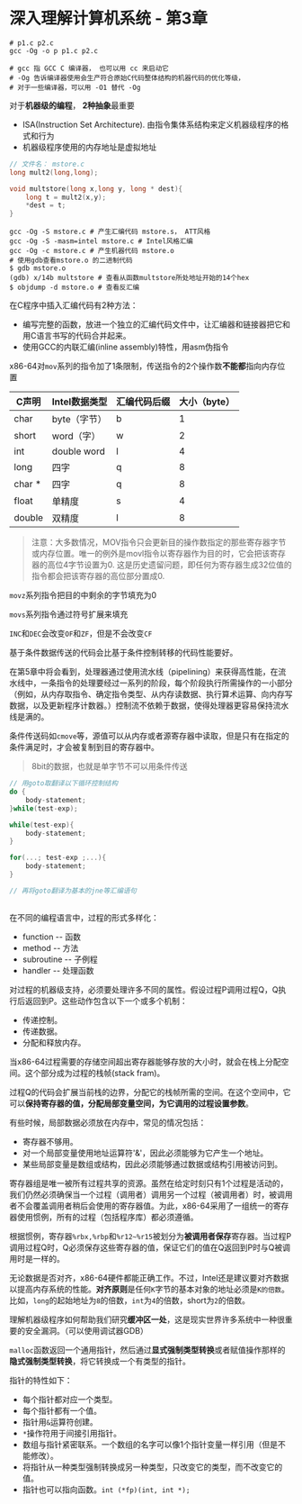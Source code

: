 # 深入理解计算机系统 - 第3章

```shell
# p1.c p2.c
gcc -Og -o p p1.c p2.c

# gcc 指 GCC C 编译器， 也可以用 cc 来启动它
# -Og 告诉编译器使用会生产符合原始C代码整体结构的机器代码的优化等级， 
# 对于一些编译器，可以用 -O1 替代 -Og
```

对于**机器级的编程**， **2种抽象**最重要

* ISA(Instruction Set Architecture). 由指令集体系结构来定义机器级程序的格式和行为
* 机器级程序使用的内存地址是虚拟地址

```c
// 文件名： mstore.c
long mult2(long,long);

void multstore(long x,long y, long * dest){
	long t = mult2(x,y);
	*dest = t;
}
```

```shell
gcc -Og -S mstore.c # 产生汇编代码 mstore.s， ATT风格
gcc -Og -S -masm=intel mstore.c # Intel风格汇编
gcc -Og -c mstore.c # 产生机器代码 mstore.o
# 使用gdb查看mstore.o 的二进制代码
$ gdb mstore.o
(gdb) x/14b multstore # 查看从函数multstore所处地址开始的14个hex
$ objdump -d mstore.o # 查看反汇编
```

在C程序中插入汇编代码有2种方法：

* 编写完整的函数，放进一个独立的汇编代码文件中，让汇编器和链接器把它和用C语言书写的代码合并起来。
* 使用GCC的内联汇编(inline assembly)特性，用asm伪指令

x86-64对`mov`系列的指令加了1条限制，传送指令的2个操作数**不能都**指向内存位置

| C声明  | Intel数据类型 | 汇编代码后缀 | 大小（byte） |
| ------ | ------------- | ------------ | ------------ |
| char   | byte（字节）  | b            | 1            |
| short  | word（字）    | w            | 2            |
| int    | double word   | l            | 4            |
| long   | 四字          | q            | 8            |
| char * | 四字          | q            | 8            |
| float  | 单精度        | s            | 4            |
| double | 双精度        | l            | 8            |



> 注意：大多数情况，MOV指令只会更新目的操作数指定的那些寄存器字节或内存位置。唯一的例外是movl指令以寄存器作为目的时，它会把该寄存器的高位4字节设置为0. 这是历史遗留问题，即任何为寄存器生成32位值的指令都会把该寄存器的高位部分置成0.

`movz`系列指令把目的中剩余的字节填充为0

`movs`系列指令通过符号扩展来填充

`INC`和`DEC`会改变`OF`和`ZF`，但是不会改变`CF`

基于条件数据传送的代码会比基于条件控制转移的代码性能要好。

在第5章中将会看到，处理器通过使用流水线（pipelining）来获得高性能，在流水线中，一条指令的处理要经过一系列的阶段，每个阶段执行所需操作的一小部分（例如，从内存取指令、确定指令类型、从内存读数据、执行算术运算、向内存写数据，以及更新程序计数器。）控制流不依赖于数据，使得处理器更容易保持流水线是满的。

条件传送码如`cmove`等，源值可以从内存或者源寄存器中读取，但是只有在指定的条件满足时，才会被复制到目的寄存器中。

> 8bit的数据，也就是单字节不可以用条件传送

```c
// 用goto取翻译以下循环控制结构
do {
    body-statement;
}while(test-exp);

while(test-exp){
    body-statement;
}

for(...; test-exp ;...){
    body-statement;
}

// 再将goto翻译为基本的jne等汇编语句
    
```



在不同的编程语言中，过程的形式多样化：

* function -- 函数
* method -- 方法
* subroutine -- 子例程
* handler -- 处理函数

对过程的机器级支持，必须要处理许多不同的属性。假设过程P调用过程Q，Q执行后返回到P。这些动作包含以下一个或多个机制：

* 传递控制。
* 传递数据。
* 分配和释放内存。

当x86-64过程需要的存储空间超出寄存器能够存放的大小时，就会在栈上分配空间。这个部分成为过程的栈帧(stack fram)。

过程Q的代码会扩展当前栈的边界，分配它的栈帧所需的空间。在这个空间中，它可以**保持寄存器的值，分配局部变量空间，为它调用的过程设置参数**。

有些时候，局部数据必须放在内存中，常见的情况包括：

* 寄存器不够用。
* 对一个局部变量使用地址运算符'&'，因此必须能够为它产生一个地址。
* 某些局部变量是数组或结构，因此必须能够通过数据或结构引用被访问到。

寄存器组是唯一被所有过程共享的资源。虽然在给定时刻只有1个过程是活动的，我们仍然必须确保当一个过程（调用者）调用另一个过程（被调用者）时，被调用者不会覆盖调用者稍后会使用的寄存器值。为此，x86-64采用了一组统一的寄存器使用惯例，所有的过程（包括程序库）都必须遵循。

根据惯例，寄存器`%rbx,%rbp`和`%r12~%r15`被划分为**被调用者保存**寄存器。当过程P调用过程Q时，Q必须保存这些寄存器的值，保证它们的值在Q返回到P时与Q被调用时是一样的。

无论数据是否对齐，x86-64硬件都能正确工作。不过，Intel还是建议要对齐数据以提高内存系统的性能。**对齐原则**是任何`K`字节的基本对象的地址必须是`K的倍数`。比如，`long`的起始地址为`8`的倍数，`int`为`4`的倍数，short为`2`的倍数。

理解机器级程序如何帮助我们研究**缓冲区一处**，这是现实世界许多系统中一种很重要的安全漏洞。（可以使用调试器GDB）

`malloc`函数返回一个通用指针，然后通过**显式强制类型转换**或者赋值操作那样的**隐式强制类型转换**，将它转换成一个有类型的指针。

指针的特性如下：

* 每个指针都对应一个类型。
* 每个指针都有一个值。
* 指针用`&`运算符创建。
* `*`操作符用于间接引用指针。
* 数组与指针紧密联系。一个数组的名字可以像1个指针变量一样引用（但是不能修改）。
* 将指针从一种类型强制转换成另一种类型，只改变它的类型，而不改变它的值。
* 指针也可以指向函数。`int (*fp)(int, int *);`




